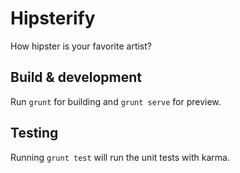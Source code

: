 # Hipsterify

How hipster is your favorite artist?

## Build & development

Run `grunt` for building and `grunt serve` for preview.

## Testing

Running `grunt test` will run the unit tests with karma.
